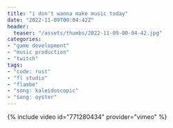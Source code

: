 ```yaml
---
title: "i don't wanna make music today"
date: "2022-11-09T00:04:42Z"
header:
  teaser: "/assets/thumbs/2022-11-09-00-04-42.jpg"
categories:
- "game development"
- "music production"
- "twitch"
tags:
- "code: rust"
- "fl studio"
- "flambe"
- "song: kaleidoscopic"
- "song: oyster"
---
```

{% include video id="771280434" provider="vimeo" %}
